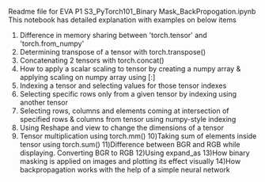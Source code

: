 Readme file for EVA P1 S3_PyTorch101_Binary Mask_BackPropogation.ipynb
This notebook has detailed explanation with examples on below items

1) Difference in memory sharing between 'torch.tensor' and 'torch.from_numpy'
2) Determining transpose of a tensor with torch.transpose() 
3) Concatenating 2 tensors with torch.concat()
4) How to apply a scalar scaling to tensor by creating a numpy array & applying scaling on numpy array using [:] 
5) Indexing a tensor and selecting values for those tensor indexes
6) Selecting specific rows only from a given tensor by indexing using another tensor
7) Selecting rows, columns and elements coming at intersection of specified rows & columns from tensor using numpy-style indexing
8) Using Reshape and view to change the dimensions of a tensor
9) Tensor multiplication using torch.mm()
10)Taking sum of elements inside tensor using torch.sum()
11)Difference between BGR and RGB while displaying. Converting BGR to RGB
12)Using expand_as 
13)How binary masking is applied on images and plotting its effect visually
14)How backpropagation works with the help of a simple neural network
